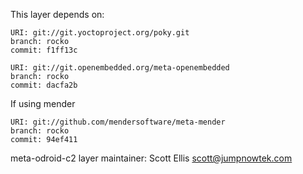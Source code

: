 This layer depends on:

    URI: git://git.yoctoproject.org/poky.git
    branch: rocko
    commit: f1ff13c

    URI: git://git.openembedded.org/meta-openembedded
    branch: rocko
    commit: dacfa2b

If using mender

    URI: git://github.com/mendersoftware/meta-mender
    branch: rocko
    commit: 94ef411

meta-odroid-c2 layer maintainer: Scott Ellis <scott@jumpnowtek.com>
